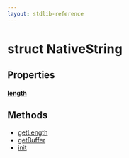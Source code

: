 ```yaml
---
layout: stdlib-reference
---
```


# struct NativeString

## Properties

#### [length](/stdlib-reference/types/NativeString/length)

## Methods

* [getLength](/stdlib-reference/types/NativeString/getLength)
* [getBuffer](/stdlib-reference/types/NativeString/getBuffer)
* [init](/stdlib-reference/types/NativeString/init)

